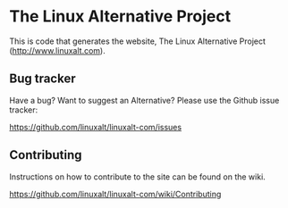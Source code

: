 # The Linux Alternative Project

This is code that generates the website, The Linux Alternative Project
(http://www.linuxalt.com).

## Bug tracker

Have a bug? Want to suggest an Alternative?  Please use the Github issue tracker:

https://github.com/linuxalt/linuxalt-com/issues

## Contributing

Instructions on how to contribute to the site can be found on the wiki.

https://github.com/linuxalt/linuxalt-com/wiki/Contributing
